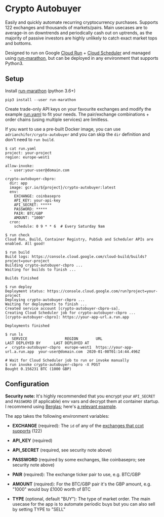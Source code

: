 # Crypto Autobuyer

Easily and quickly automate recurring cryptocurrency purchases. Supports 122 exchanges and thousands of markets/pairs. Main usecases are to average-in on downtrends and periodically cash out on uptrends, as the majority of passive investors are highly unlikely to catch exact market tops and bottoms.

Designed to run on Google [Cloud Run](https://cloud.google.com/run/) + [Cloud Scheduler](https://cloud.google.com/scheduler/) and managed using [run-marathon](https://github.com/adrianchifor/run-marathon), but can be deployed in any environment that supports Python3.

## Setup

 Install [run-marathon](https://github.com/adrianchifor/run-marathon#quickstart) (python 3.6+)
```
pip3 install --user run-marathon
```

Create trade-only API keys on your favourite exchanges and modify the example [run.yaml](https://github.com/adrianchifor/crypto-autobuyer/blob/master/run.yaml) to fit your needs. The pair/exchange combinations + order chains (using multiple services) are limitless.

If you want to use a pre-built Docker image, you can use `adrianchifor/crypto-autobuyer` and you can skip the `dir` definition and don't need to `run build`.
```
$ cat run.yaml
project: your-project
region: europe-west1

allow-invoke:
  - user:your-user@domain.com

crypto-autobuyer-cbpro:
  dir: app
  image: gcr.io/${project}/crypto-autobuyer:latest
  env:
    EXCHANGE: coinbasepro
    API_KEY: your-api-key
    API_SECRET: *****
    PASSWORD: *****
    PAIR: BTC/GBP
    AMOUNT: "1000"
  cron:
    schedule: 0 9 * * 6  # Every Saturday 9am

$ run check
Cloud Run, Build, Container Registry, PubSub and Scheduler APIs are enabled. All good!

$ run build
Build logs: https://console.cloud.google.com/cloud-build/builds?project=your-project
Building crypto-autobuyer-cbpro ...
Waiting for builds to finish ...

Builds finished

$ run deploy
Deployment status: https://console.cloud.google.com/run?project=your-project
Deploying crypto-autobuyer-cbpro ...
Waiting for deployments to finish ...
Created service account [crypto-autobuyer-cbpro-sa].
Creating Cloud Scheduler job for crypto-autobuyer-cbpro ...
[crypto-autobuyer-cbpro]: https://your-app-url.a.run.app

Deployments finished

$ run ls
   SERVICE                 REGION        URL                             LAST DEPLOYED BY      LAST DEPLOYED AT
✔  crypto-autobuyer-cbpro  europe-west1  https://your-app-url.a.run.app  your-user@domain.com  2020-01-08T01:14:44.496Z

# Wait for Cloud Scheduler job to run or invoke manually
$ run invoke crypto-autobuyer-cbpro -X POST
Bought 0.156231 BTC (1000 GBP)
```

## Configuration

**Security note:** It's highly recommended that you encrypt your `API_SECRET` and `PASSWORD` (if applicable) env vars and decrypt them at container startup. I recommend using [Berglas](https://github.com/GoogleCloudPlatform/berglas); here's [a relevant example](https://github.com/GoogleCloudPlatform/berglas/tree/master/examples/cloudrun/python).

The app takes the following environment variables:

* **EXCHANGE** (required): The `id` of any of the [exchanges that ccxt supports](https://github.com/ccxt/ccxt#supported-cryptocurrency-exchange-markets) (122)

* **API_KEY** (required)

* **API_SECRET** (required, see security note above)

* **PASSWORD** (required by some exchanges, like coinbasepro; see security note above)

* **PAIR** (required): The exchange ticker pair to use, e.g. BTC/GBP

* **AMOUNT** (required): For the BTC/GBP pair it's the GBP amount, e.g. "1000" would buy £1000 worth of BTC

* **TYPE** (optional, default "BUY"): The type of market order. The main usecase for the app is to automate periodic buys but you can also sell by setting TYPE to "SELL"
